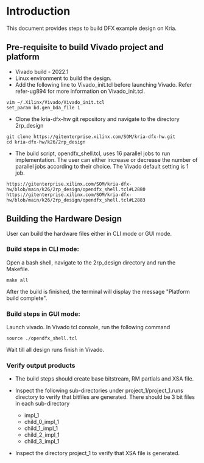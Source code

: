# Introduction
This document provides steps to build DFX example design on Kria.

## Pre-requisite to build Vivado project and platform 

- Vivado build - 2022.1
- Linux environment to build the design.
- Add the following line to Vivado_init.tcl before launching Vivado. Refer refer-ug894 for more information on Vivado_init.tcl.
```
vim ~/.Xilinx/Vivado/Vivado_init.tcl
set_param bd.gen_bda_file 1
```

- Clone the kria-dfx-hw git repository and navigate to the directory 2rp_design
```
git clone https://gitenterprise.xilinx.com/SOM/kria-dfx-hw.git
cd kria-dfx-hw/k26/2rp_design
```
	
- The build script, opendfx_shell.tcl, uses 16 parallel jobs to run implementation. The user can either increase or decrease the number of parallel jobs according to their choice. The Vivado default setting is 1 job.

```
https://gitenterprise.xilinx.com/SOM/kria-dfx-hw/blob/main/k26/2rp_design/opendfx_shell.tcl#L2880
https://gitenterprise.xilinx.com/SOM/kria-dfx-hw/blob/main/k26/2rp_design/opendfx_shell.tcl#L2883
```

## Building the Hardware Design
User can build the hardware files either in CLI mode or GUI mode.

### Build steps in CLI mode:
Open a bash shell, navigate to the 2rp_design directory and run the Makefile.

```
make all
```
After the build is finished, the terminal will display the message "Platform build complete". 

### Build steps in GUI mode:
Launch vivado. In Vivado tcl console, run the following command
```
source ./opendfx_shell.tcl
```
Wait till all design runs finish in Vivado.

### Verify output products
* The build steps should create base bitstream, RM partials and XSA file.
* Inspect the following sub-directories under project_1/project_1.runs directory to verify that bitfiles are generated. There should be 3 bit files in each sub-directory 
    * impl_1
    * child_0_impl_1
    * child_1_impl_1
    * child_2_impl_1
    * child_3_impl_1

* Inspect the directory project_1 to verify that XSA file is generated.

